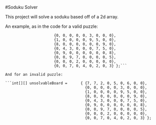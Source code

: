 #Soduku Solver

This project will solve a soduku based off of a 2d array.

An example, as in the code for a valid puzzle:

```int[][] board =  { {7, 0, 2, 0, 5, 0, 6, 0, 0},
                      {0, 0, 0, 0, 0, 3, 0, 0, 0},
                      {1, 0, 0, 0, 0, 9, 5, 0, 0},
                      {8, 0, 0, 0, 0, 0, 0, 9, 0},
                      {0, 4, 3, 0, 0, 0, 7, 5, 0},
                      {0, 9, 0, 0, 0, 0, 0, 0, 8},
                      {0, 0, 9, 7, 0, 0, 0, 0, 5},
                      {0, 0, 0, 2, 0, 0, 0, 0, 0},
                      {0, 0, 7, 0, 4, 0, 2, 0, 3} };```

And for an invalid puzzle:

```int[][] unsolvableBoard =      { {7, 7, 2, 0, 5, 0, 6, 0, 0},
                                    {0, 0, 0, 0, 0, 3, 0, 0, 0},
                                    {1, 0, 0, 0, 0, 9, 5, 0, 0},
                                    {8, 0, 0, 0, 0, 0, 0, 9, 0},
                                    {0, 4, 3, 0, 0, 0, 7, 5, 0},
                                    {0, 9, 0, 0, 0, 0, 0, 0, 8},
                                    {0, 0, 9, 7, 0, 0, 0, 0, 5},
                                    {0, 0, 0, 2, 0, 0, 0, 0, 0},
                                    {0, 0, 7, 0, 4, 0, 2, 0, 3} }; 
